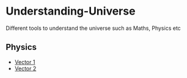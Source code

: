 # Understanding-Universe
Different tools to understand the universe such as Maths, Physics etc


## Physics

- [Vector 1](https://www.youtube.com/watch?v=ml4NSzCQobk)
- [Vector 2](https://www.youtube.com/watch?v=wAs1TIiF7A0)

